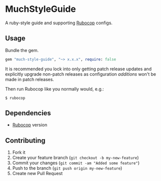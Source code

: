 # MuchStyleGuide

A ruby-style guide and supporting [Rubocop](https://rubocop.org/) configs.

## Usage

Bundle the gem.

```ruby
gem "much-style-guide", "~> x.x.x", require: false
```

It is recommended you lock into only getting patch release updates and explicitly upgrade non-patch releases as configuration _additions_ won't be made in patch releases.

Then run Rubocop like you normally would, e.g.:

```
$ rubocop
```

## Dependencies

* [Rubocop](https://rubocop.org/) version

## Contributing

1. Fork it
2. Create your feature branch (`git checkout -b my-new-feature`)
3. Commit your changes (`git commit -am "Added some feature"`)
4. Push to the branch (`git push origin my-new-feature`)
5. Create new Pull Request
